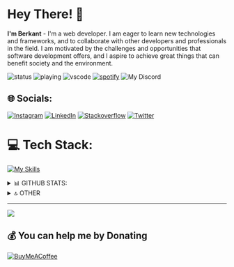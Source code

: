 # Hey There! 👋
**I'm Berkant** - I'm a web developer. I am eager to learn new technologies and frameworks, and to collaborate with other developers and professionals in the field. I am motivated by the challenges and opportunities that software development offers, and I aspire to achieve great things that can benefit society and the environment.

![status](https://nocache.advaith.workers.dev?url=https://img.shields.io/endpoint?url=https://dev.discordprofiles.me/api/badge/status/449672329526640644?simple=true)
![playing](https://nocache.advaith.workers.dev?url=https://img.shields.io/endpoint?url=https://dev.discordprofiles.me/api/badge/playing/449672329526640644)
![vscode](https://nocache.advaith.workers.dev?url=https://img.shields.io/endpoint?url=https://dev.discordprofiles.me/api/badge/vscode/449672329526640644)
[![spotify](https://nocache.advaith.workers.dev?url=https://img.shields.io/endpoint?url=https://dev.discordprofiles.me/api/badge/spotify/449672329526640644)](https://dev.discordprofiles.me/openspotify/449672329526640644)
![My Discord](https://discord-readme-badge.vercel.app/api?id=<449672329526640644>)



## 🌐 Socials:
[![Instagram](https://skillicons.dev/icons?i=instagram)](https://instagram.com/berkantkrkys)
[![LinkedIn](https://skillicons.dev/icons?i=linkedin)](https://www.linkedin.com/in/berkant-karakayis/)
[![Stackoverflow](https://skillicons.dev/icons?i=stackoverflow)](https://stackoverflow.com/users/17421052/berkant-karakayış)
[![Twitter](https://skillicons.dev/icons?i=twitter)](https://twitter.com/berkantkrkyss)


# 💻 Tech Stack:
[![My Skills](https://skillicons.dev/icons?i=js,html,css,sass,react,vite,wordpress,mysql,cs,nodejs,ps,arduino,matlab,git,github)](https://skillicons.dev)





<details>
  <summary>📊 GITHUB STATS: </summary>
  
  <a href="#">![berkantkarakayis's Stats](https://github-readme-stats.vercel.app/api?username=berkantkarakayis&theme=vue-dark&show_icons=true&hide_border=true&count_private=true)</a>
  <a href="#">![berkantkarakayis's Streak](https://github-readme-streak-stats.herokuapp.com/?user=berkantkarakayis&theme=vue-dark&hide_border=true)</a>
  <a href="#">![berkantkarakayis's Top Languages](https://github-readme-stats.vercel.app/api/top-langs/?username=berkantkarakayis&theme=vue-dark&show_icons=true&hide_border=true&layout=compact)</a>
</details>

<details>
  <summary>🔝 OTHER </summary>
  
  <a href="#">![](https://quotes-github-readme.vercel.app/api?type=vetical&theme=tokyonight)<img src='https://randommeme-five.vercel.app/' style="height: 300px;"/></a>
</details>
    


---

[![](https://visitcount.itsvg.in/api?id=berkantkarakayis&icon=2&color=3)](https://visitcount.itsvg.in)

  ## 💰 You can help me by Donating
  [![BuyMeACoffee](https://img.shields.io/badge/Buy%20Me%20a%20Coffee-ffdd00?style=for-the-badge&logo=buy-me-a-coffee&logoColor=black)](https://www.buymeacoffee.com/berkant) 

  
<!-- Proudly created with GPRM ( https://gprm.itsvg.in ) -->
